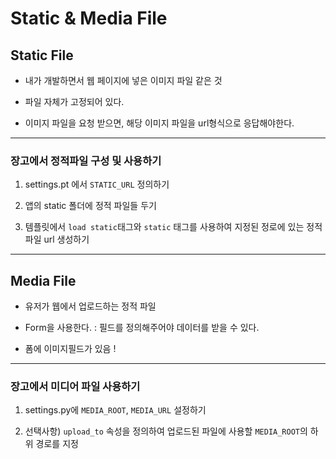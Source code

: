 # Static & Media File

## Static File

- 내가 개발하면서 웹 페이지에 넣은 이미지 파일 같은 것

- 파일 자체가 고정되어 있다.

- 이미지 파일을 요청 받으면, 해당 이미지 파일을 url형식으로 응답해야한다.

---

### 장고에서 정적파일 구성 및 사용하기

1. settings.pt 에서 `STATIC_URL` 정의하기

2. 앱의 static 폴더에 정적 파일들 두기

3. 템플릿에서 `load static`태그와  `static` 태그를 사용하여 지정된 정로에 있는 정적 파일 url 생성하기

---

## Media File

- 유저가 웹에서 업로드하는 정적 파일

- Form을 사용한다. : 필드를 정의해주어야 데이터를 받을 수 있다.

- 폼에 이미지필드가 있음 !

---

### 장고에서 미디어 파일 사용하기

1. settings.py에 `MEDIA_ROOT`, `MEDIA_URL` 설정하기

2. 선택사항) `upload_to` 속성을 정의하여 업로드된 파일에 사용할 `MEDIA_ROOT`의 하위 경로를 지정
